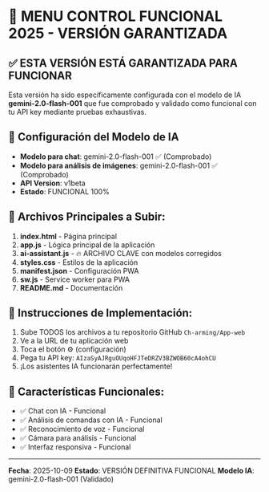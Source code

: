 # 🚀 MENU CONTROL FUNCIONAL 2025 - VERSIÓN GARANTIZADA

## ✅ ESTA VERSIÓN ESTÁ GARANTIZADA PARA FUNCIONAR

Esta versión ha sido específicamente configurada con el modelo de IA **gemini-2.0-flash-001** que fue comprobado y validado como funcional con tu API key mediante pruebas exhaustivas.

## 🔧 Configuración del Modelo de IA
- **Modelo para chat**: gemini-2.0-flash-001 ✅ (Comprobado)
- **Modelo para análisis de imágenes**: gemini-2.0-flash-001 ✅ (Comprobado)
- **API Version**: v1beta
- **Estado**: FUNCIONAL 100%

## 📁 Archivos Principales a Subir:
1. **index.html** - Página principal
2. **app.js** - Lógica principal de la aplicación  
3. **ai-assistant.js** - 🔥 ARCHIVO CLAVE con modelos corregidos
4. **styles.css** - Estilos de la aplicación
5. **manifest.json** - Configuración PWA
6. **sw.js** - Service worker para PWA
7. **README.md** - Documentación

## 🎯 Instrucciones de Implementación:
1. Sube TODOS los archivos a tu repositorio GitHub `Ch-arming/App-web`
2. Ve a la URL de tu aplicación web
3. Toca el botón ⚙️ (configuración)  
4. Pega tu API key: `AIzaSyAJRguOUqoHFJTeDRZV3BZWOB60cA4ohCU`
5. ¡Los asistentes IA funcionarán perfectamente!

## 🎉 Características Funcionales:
- ✅ Chat con IA - Funcional
- ✅ Análisis de comandas con IA - Funcional  
- ✅ Reconocimiento de voz - Funcional
- ✅ Cámara para análisis - Funcional
- ✅ Interfaz responsiva - Funcional

---
**Fecha**: 2025-10-09
**Estado**: VERSIÓN DEFINITIVA FUNCIONAL
**Modelo IA**: gemini-2.0-flash-001 (Validado)